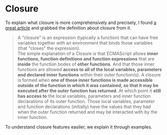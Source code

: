 # Closure

To explain what closure is more comprehensively and precisely, I found [a great article](http://www.jibbering.com/faq/faq_notes/closures.html) and grabbed the definition about closure from it.
> A "closure" is an expression (typically a function) that can have free variables together with an environment that binds those variables (that "closes" the expression).<br/>
The simple explanation of a Closure is that ECMAScript allows **inner functions, function definitions and function expressions** that are **inside** the function bodes of **other functions**. And that those inner functions are allowed **access to all of the local variables, parameters and declared inner functions** within their outer function(s). A closure is formed when **one of those inner functions is made accessible outside of the function in which it was contained, so that it may be executed after the outer function has returned**. At which point it **still has access to** the local variables, parameters and inner function declarations of its outer function. Those local variables, parameter and function declarations (initially) have the values that they had when the outer function returned and may be interacted with by the inner function.

To understand closure features easiler, we explain it through examples.





